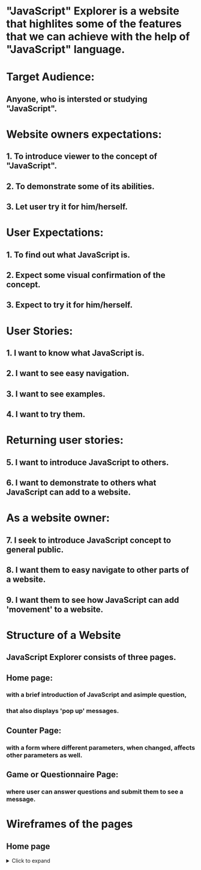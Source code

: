 # "JavaScript" Explorer is a website that highlites some of the features that we can achieve with the help of "JavaScript" language.

# Target Audience: 
## Anyone, who is intersted or studying "JavaScript".  

# Website owners expectations:
## 1. To introduce viewer to the concept of "JavaScript".
## 2. To demonstrate some of its abilities.
## 3. Let user try it for him/herself.

# User Expectations:
## 1. To find out what JavaScript is.
## 2. Expect some visual confirmation of the concept.
## 3. Expect to try it for him/herself.   
  
# User Stories:
## 1. I want to know what JavaScript is.
## 2. I want to see easy navigation.
## 3. I want to see examples.
## 4. I want to try them.

# Returning user stories:
## 5. I want to introduce JavaScript to others.
## 6. I want to demonstrate to others what JavaScript can add to a website.

# As a website owner:
## 7. I seek to introduce JavaScript concept to general public.
## 8. I want them to easy navigate to other parts of a website.
## 9. I want them to see how JavaScript can add 'movement' to a website.  
 
 # Structure of a Website
 ## JavaScript Explorer consists of three pages.
 ## Home page:
 ### with a brief introduction of JavaScript and asimple question, 
 ### that also displays 'pop up' messages.  
  
 ## Counter Page:
 ### with a form where different parameters, when changed, affects other parameters as well.  

 ## Game or Questionnaire Page:
 ### where user can answer questions and submit them to see a message.  

 # Wireframes of the pages
 ## Home page
 <details>
 <summary>Click to expand</summary>

 ![homeP2](https://user-images.githubusercontent.com/93588907/153223263-a416a72b-de15-4e80-8160-49ba57e58a79.png)

 ![mobilehP2](https://user-images.githubusercontent.com/93588907/153223771-fdc7849f-c7e4-450c-8931-dd5ed6c1c42e.png)  
  
</details>



